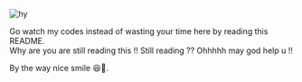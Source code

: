 ![hy](https://github.com/user-attachments/assets/d050c88e-2144-48a9-bee1-0ec0bb93ec81)


Go watch my codes instead of wasting your time here by reading this README.       
Why are you are still reading this !!
Still reading ??
Ohhhhh may god help u !!









By the way nice smile 😆📸.
